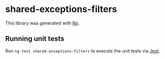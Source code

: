 # shared-exceptions-filters

This library was generated with [Nx](https://nx.dev).

## Running unit tests

Run `ng test shared-exceptions-filters` to execute the unit tests via [Jest](https://jestjs.io).

